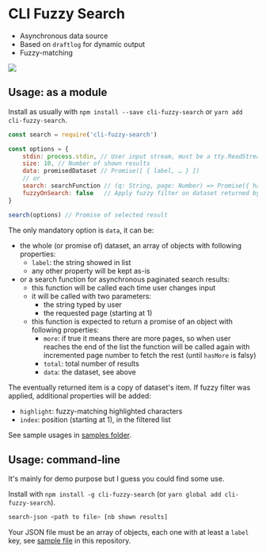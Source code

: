 # CLI Fuzzy Search

* Asynchronous data source
* Based on `draftlog` for dynamic output
* Fuzzy-matching

![](./screen.gif)

## Usage: as a module

Install as usually with ``npm install --save cli-fuzzy-search`` or ``yarn add cli-fuzzy-search``.

```js
const search = require('cli-fuzzy-search')

const options = {
	stdin: process.stdin, // User input stream, must be a tty.ReadStream
	size: 10, // Number of shown results
	data: promisedDataset // Promise([ { label, … } ])
	// or
	search: searchFunction // (q: String, page: Number) => Promise({ hasMore: Boolean, data: Array })
	fuzzyOnSearch: false   // Apply fuzzy filter on dataset returned by search(), should be useless if search function has consistent results
}

search(options) // Promise of selected result
```

The only mandatory option is ``data``, it can be:

* the whole (or promise of) dataset, an array of objects with following properties:
  * `label`: the string showed in list
  * any other property will be kept as-is
* or a search function for asynchronous paginated search results:
  * this function will be called each time user changes input
  * it will be called with two parameters:
    * the string typed by user
    * the requested page (starting at 1)
  * this function is expected to return a promise of an object with following properties:
    * `more`: if true it means there are more pages, so when user reaches the end of the list the function will be called again with incremented page number to fetch the rest (until `hasMore` is falsy)
    * `total`: total number of results
    * `data`: the dataset, see above

The eventually returned item is a copy of dataset's item. If fuzzy filter was applied, additional properties will be added:

  * `highlight`: fuzzy-matching highlighted characters
  * `index`: position (starting at 1), in the filtered list

See sample usages in [samples folder](./samples/).

## Usage: command-line

It's mainly for demo purpose but I guess you could find some use.

Install with ``npm install -g cli-fuzzy-search`` (or ``yarn global add cli-fuzzy-search``).

```sh
search-json <path to file> [nb shown results]
```

Your JSON file must be an array of objects, each one with at least a `label` key, see [sample file](./samples/data.json) in this repository.
